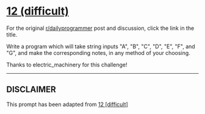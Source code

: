 # [12 (difficult)](https://www.reddit.com/r/dailyprogrammer/comments/pxsew/2202012_challenge_12_difficult/)

For the original [r/dailyprogrammer](https://www.reddit.com/r/dailyprogrammer/) post and discussion, click the link in the title.

Write a program which will take string inputs "A", "B", "C", "D", "E", "F", and "G", and make the corresponding notes, in any method of your choosing.

Thanks to electric_machinery for this challenge!


----
## **DISCLAIMER**
This prompt has been adapted from [12 [difficult]](https://www.reddit.com/r/dailyprogrammer/comments/pxsew/2202012_challenge_12_difficult/
)
